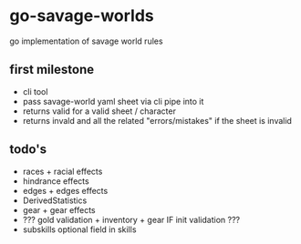 # go-savage-worlds
go implementation of savage world rules

## first milestone
- cli tool
- pass savage-world yaml sheet via cli pipe into it
- returns valid for a valid sheet / character
- returns invald and all the related "errors/mistakes" if the sheet is invalid

## todo's
- races + racial effects
- hindrance effects
- edges + edges effects
- DerivedStatistics
- gear + gear effects
- ??? gold validation + inventory + gear IF init validation ???
- subskills optional field in skills
